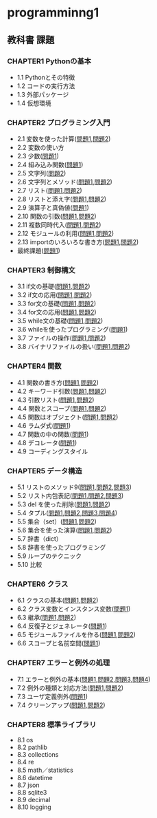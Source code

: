 # programminng1

## 教科書 課題

### CHAPTER1 Pythonの基本
* 1.1 Pythonとその特徴
* 1.2 コードの実行方法
* 1.3 外部パッケージ
* 1.4 仮想環境

### CHAPTER2 プログラミング入門
* 2.1 変数を使った計算([問題1](chapter02/Q2_1_1.py),[問題2](chapter02/Q2_1_2.py)) 
* 2.2 変数の使い方 
* 2.3 少数([問題1](chapter02/Q2_3_1.py)) 
* 2.4 組み込み関数([問題1](chapter02/Q2_4_1.py)) 
* 2.5 文字列([問題2](chapter02/Q2_5_2.py)) 
* 2.6 文字列とメソッド([問題1](chapter02/Q2_6_1.py),[問題2](chapter02/Q2_6_2.py)) 
* 2.7 リスト([問題1](chapter02/Q2_7_1.py),[問題2](chapter02/Q2_7_2.py)) 
* 2.8 リストと添え字([問題1](chapter02/Q2_8_1.py),[問題2](chapter02/Q2_8_2.py)) 
* 2.9 演算子と真偽値([問題1](chapter02/Q2_9_1.py)) 
* 2.10 関数の引数([問題1](chapter02/Q2_10_1.py),[問題2](chapter02/Q2_10_2.py)) 
* 2.11 複数同時代入([問題1](chapter02/Q2_11_1.py),[問題2](chapter02/Q2_11_2.py)) 
* 2.12 モジュールの利用([問題1](chapter02/Q2_12_1.py),[問題2](chapter02/Q2_11_2.py)) 
* 2.13 importのいろいろな書き方([問題1](chapter02/Q2_13_1.py),[問題2](chapter02/Q2_13_2.py))
* 最終課題([問題1](chapter02/Q2_final.py))

### CHAPTER3 制御構文
* 3.1 if文の基礎([問題1](chapter03/Q3_1_1.py),[問題2](chapter03/Q3_1_2.py))
* 3.2 if文の応用([問題1](chapter03/Q3_2_1.py),[問題2](chapter03/Q3_2_2.py))
* 3.3 for文の基礎([問題1](chapter03/Q3_3_1.py),[問題2](chapter03/Q3_3_2.py))
* 3.4 for文の応用([問題1](chapter03/Q3_4_1.py),[問題2](chapter03/Q3_4_2.py))
* 3.5 while文の基礎([問題1](chapter03/Q3_5_1.py),[問題2](chapter03/Q3_5_2.py))
* 3.6 whileを使ったプログラミング([問題1](chapter03/Q3_6_1.py))
* 3.7 ファイルの操作([問題1](chapter03/Q3_7_1.py),[問題2](chapter03/Q3_7_2.py))
* 3.8 バイナリファイルの扱い([問題1](chapter03/Q3_8_1.py),[問題2](chapter03/Q3_8_2.py))

### CHAPTER4 関数
* 4.1 関数の書き方([問題1](chapter04/Q4_1_1.py),[問題2](chapter04/Q4_1_2.py))
* 4.2 キーワード引数([問題1](chapter04/Q4_2_1.py),[問題2](chapter04/Q4_2_2.py))
* 4.3 引数リスト([問題1](chapter04/Q4_3_1.py),[問題2](chapter04/Q4_3_2.py))
* 4.4 関数とスコープ([問題1](chapter04/Q4_4_1.py),[問題2](chapter04/Q4_4_2.py))
* 4.5 関数はオブジェクト([問題1](chapter04/Q4_5_1.py),[問題2](chapter04/Q4_5_2.py))
* 4.6 ラムダ式([問題1](chapter04/Q4_6_1.py))
* 4.7 関数の中の関数([問題1](chapter04/Q4_7_1.py))
* 4.8 デコレータ([問題1](chapter04/Q4_8_1.py))
* 4.9 コーディングスタイル

### CHAPTER5 データ構造
* 5.1 リストのメソッド9([問題1](chapter05/Q5_1_1.py),[問題2](chapter05/Q5_1_2.py),[問題3](chapter05/Q5_1_3.py))
* 5.2 リスト内包表記([問題1](chapter05/Q5_2_1.py),[問題2](chapter05/Q5_2_2.py),[問題3](chapter05/Q5_2_3.py))
* 5.3 del を使った削除([問題1](chapter05/Q5_3_1.py),[問題2](chapter05/Q5_3_2.py))
* 5.4 タプル([問題1](chapter05/Q5_4_1.py),[問題2](chapter05/Q5_4_2.py),[問題3](chapter05/Q5_4_3.py),[問題4](chapter05/Q5_4_4.py))
* 5.5 集合（set）([問題1](chapter05/Q5_5_1.py),[問題2](chapter05/Q5_5_2.py))
* 5.6 集合を使った演算([問題1](chapter05/Q5_6_1.py),[問題2](chapter05/Q5_6_2.py))
* 5.7 辞書（dict）
* 5.8 辞書を使ったプログラミング
* 5.9 ループのテクニック
* 5.10 比較

### CHAPTER6 クラス
* 6.1 クラスの基本([問題1](chapter06/Q6_1_1.py),[問題2](chapter06/Q6_1_2.py))
* 6.2 クラス変数とインスタンス変数([問題1](chapter06/Q6_2_1.py))
* 6.3 継承([問題1](chapter06/Q6_3_1.py),[問題2](chapter06/Q6_3_2.py))
* 6.4 反復子とジェネレータ([問題1](chapter06/Q6_4_1.py))
* 6.5 モジュールファイルを作る([問題1](chapter06/Q6_5_1.py),[問題2](chapter06/Q6_5_2.py))
* 6.6 スコープと名前空間([問題1](chapter06/Q6_6_1.py))

### CHAPTER7 エラーと例外の処理
* 7.1 エラーと例外の基本([問題1](chapter07/Q7_1_1.py),[問題2](chapter07/Q7_1_2.py),[問題3](chapter07/Q7_1_3.py),[問題4](chapter07/Q7_1_4.py))
* 7.2 例外の種類と対応方法([問題1](chapter07/Q7_2_1.py),[問題2](chapter07/Q7_2_2.py))
* 7.3 ユーザ定義例外([問題1](chapter07/Q7_3_1.py))
* 7.4 クリーンアップ([問題1](chapter07/Q7_4_1.py),[問題2](chapter07/Q7_4_2.py))

### CHAPTER8 標準ライブラリ
* 8.1 os
* 8.2 pathlib
* 8.3 collections
* 8.4 re
* 8.5 math／statistics
* 8.6 datetime
* 8.7 json
* 8.8 sqlite3
* 8.9 decimal
* 8.10 logging

